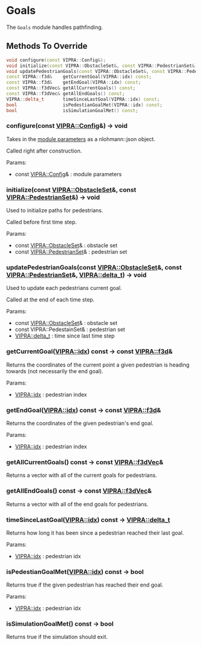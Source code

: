 
# Goals

The `Goals` module handles pathfinding.

## Methods To Override

```C++
void configure(const VIPRA::Config&);
void initialize(const VIPRA::ObstacleSet&, const VIPRA::PedestrianSet&);
void updatePedestrianGoals(const VIPRA::ObstacleSet&, const VIPRA::PedestrianSet&, VIPRA::delta_t);
const VIPRA::f3d&    getCurrentGoal(VIPRA::idx) const;
const VIPRA::f3d&    getEndGoal(VIPRA::idx) const;
const VIPRA::f3dVec& getAllCurrentGoals() const;
const VIPRA::f3dVec& getAllEndGoals() const;
VIPRA::delta_t       timeSinceLastGoal(VIPRA::idx) const;
bool                 isPedestianGoalMet(VIPRA::idx) const;
bool                 isSimulationGoalMet() const;
```

### configure(const [VIPRA::Config](Parameters.md)&) -> void

Takes in the [module parameters](Parameters.md) as a nlohmann::json object.

Called right after construction.

Params:
- const [VIPRA::Config](Parameters.md)& : module parameters

### initialize(const [VIPRA::ObstacleSet](ObstacleSet.md)&, const [VIPRA::PedestrianSet](PedestrianSet.md)&) -> void

Used to initialize paths for pedestrians.

Called before first time step.

Params:
- const [VIPRA::ObstacleSet](ObstacleSet.md)& : obstacle set
- const [VIPRA::PedestrianSet](PedestrianSet.md)& : pedestrian set

### updatePedestrianGoals(const [VIPRA::ObstacleSet](ObstacleSet.md)&, const [VIPRA::PedestrianSet](PedestrianSet.md)&, [VIPRA::delta_t](../VIPRATypes.md)) -> void

Used to update each pedestrians current goal.

Called at the end of each time step.

Params:
- const [VIPRA::ObstacleSet](ObstacleSet.md)& : obstacle set
- const VIPRA::PedestainSet& : pedestrian set
- [VIPRA::delta_t](../VIPRATypes.md) : time since last time step

### getCurrentGoal([VIPRA::idx](../VIPRATypes.md)) const -> const [VIPRA::f3d](../VIPRATypes.md)&

Returns the coordinates of the current point a given pedestrian is heading towards (not necessarily the end goal).

Params:
- [VIPRA::idx](../VIPRATypes.md) : pedestrian index

### getEndGoal([VIPRA::idx](../VIPRATypes.md)) const -> const [VIPRA::f3d](../VIPRATypes.md)&

Returns the coordinates of the given pedestrian's end goal.

Params:
- [VIPRA::idx](../VIPRATypes.md) : pedestrian index

### getAllCurrentGoals() const -> const [VIPRA::f3dVec](../VIPRATypes.md)&

Returns a vector with all of the current goals for pedestrians.

### getAllEndGoals() const -> const [VIPRA::f3dVec](../VIPRATypes.md)&

Returns a vector with all of the end goals for pedestrians.

### timeSinceLastGoal([VIPRA::idx](../VIPRATypes.md)) const -> [VIPRA::delta_t](../VIPRATypes.md)

Returns how long it has been since a pedestrian reached their last goal.

Params:
- [VIPRA::idx](../VIPRATypes.md) : pedestrian idx

### isPedestianGoalMet([VIPRA::idx](../VIPRATypes.md)) const -> bool

Returns true if the given pedestrian has reached their end goal.

Params:
- [VIPRA::idx](../VIPRATypes.md) : pedestrian idx

### isSimulationGoalMet() const -> bool

Returns true if the simulation should exit.